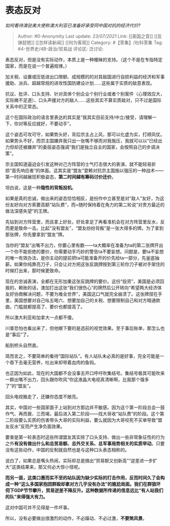 # 表态反对
*如何看待澳驻美大使称澳大利亚已准备好承受同中国对抗的经济代价?*

> Author: #0-Anonymity
> Last update: *23/07/2021*
> Link: [[美国之音]] [[反弹琵琶]] [[怎样读新闻]] [[何为客观]]
> Category: #【答集】/社科答集
> Tag: #4-世界史/4B-政治/贸易战
> 评论区:
> 泛讨论:

表态反对，但是没有实际动作，本质上是一种暧昧的支持。（这个不是在专指特定国家，而是在说一个普遍规律。）

加关税、设置或压低进出口限额、成规模的的对其敌国进行自损利益的经济和军事援助、派兵、超越常规的进攻性国防建设计划……这些属于实质的敌意表现。

抗议、批评、口头支持、针对具体个别企业个别行业或者个别案件（心理效应大，实际微不足道）、口头声援对方的敌人……这些其实不算实质敌对，只不过是国际关系中的正常态。

这个在国际政治的语言里表达的其实是“我其实目前支持/中立/接受，请理解一下，你对等反应就好，不要动手”。

这个姿态可攻可守，如果势头好，背后宗主占上风，那可以化虚为实，打顺风仗。如果势头不好，而宗主国嫌弃我只出一张嘴不够而对我施压，我就可以以“已经出力但却还被嫌弃”的委屈姿态强调“我们是独立自主的国家，会按照自己的步调决策”。

宗主国知道逼迫会引发这种对己方阵营的士气打击很大的表演，就不能轻易折损“首先响应者”的体面。这其实是“盟友”耍赖对抗宗主国施以强压的一种战术——第一时间越展现积极姿态，**第二时间越有筹码讨价还价**。

坦白说，这是一种**隐性的背叛投机**。

如果是真的忠诚，做出来的姿态恰恰相反，是扮作中立甚至是对“敌人”友好，为这份友好向对方索要高额“站队费”，而=随时保持着在角力的第二轮说“对贵方最近的做法深感失望”的王牌。

先钻到对方阵营里，而且拿上好处，好处拿足了再看准机会在对方阵营里反水，反而更是致命一击。比起“没有盟友”，“盟友纷纷背叛”是一张大得多的牌。为了拿到那张牌，你先要拿到“盟友”牌。

当你的“盟友”出嘴不出力，你要心里有数——ta大概率在准备为ta的第二张牌开出一个你不能拒绝的要价，你需要动手巧妙的警告ta不要妄想。问题是，要ta不妄想的唯一有效办法，是你主动的提前把ta可能准备开的价先给ta一部分，先釜底抽薪。如果你纯靠亮刀子，只会让对方把这张反跳牌按到第三轮你刀子被对手架住的时候打出来，那时候更致命。

现在的忠诚表演，全都在无形加重这张反跳牌的要价。这份“投资”，美国是必须回报的，赖账的话，澳加打出这张“我们很伤心”的牌然后公开转向“希望两大经济体友好协商解决问题，不要为难全世界”，美国这口气就完全崩溃了。这张牌捏在手里，美国想要对自己吆五喝六、想要加自己的关税、想要限制自己和对方暗通款曲，门槛就都提高了、要价也都提高了。

所以澳大利亚和加拿大一点都不傻。

川普恐怕也看出来了，但他眼下要的是选前的视觉效果。至于事后账单，那怎么也是“事后”了。

船到桥头自然直。

简而言之，不要简单的看待“国际站队”。有人站队未必真的是好事，完全可能是一个吞下去毫无营养，吐出来却带着血肉的鱼钩。

也正因为如此，现在的大国都不会没事去开口呼吁吹集结号。集结号极其可能吹来一群出嘴不出力，回头跟你吹风“你这液晶大电视真清晰啊，比我那个强多了”的“盟友”。

回头电视搬走了，还嫌你态度不敞亮。

其实，中国对一些国家面子上站到对方那边并不敏感。因为这个第一阶段总会一鼓作气、再而衰、三而竭，最后进入第二阶段——找大哥收“站队费”的阶段。这个第二阶段要么实质的伤害带头大哥的实际利益，要么就因为大哥咬死不买单导致“盟友反水”反而产生净负面效果。

要害是第一轮表态时这些所谓盟友其实除了口头支持、做出一些非常象征性的行为之外**有没有做出什么和总贸易额、总外交关系、总军事局势相关的实质举动**。只要没有这些动作，中国的反制就自然也是与这种口头表态相称的。

说白了，如果总是嘴头热闹，实际却总是搞出“贸易额又创新高”“逆差进一步扩大”这类结果来，那又何必大惊小怪呢。

**而另一面，这类口惠而实不至的站队因为缺少实际的打击作用，反而时间久了会构成一种“这么多国家抱团群殴却拿对方几乎没有办法”的尴尬局面。我们在群狼环伺下GDP节节攀升，贸易逆差不降反升。这种数据所传递的信息远比“有人站我们的队”来得强大有力。**

这对中国可并不见得是一件坏事。

所以，没有必要做出很激烈的动作，不必躁动、不必过激，**不要煞风景**。

